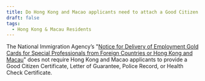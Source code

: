 ```yaml
---
title: Do Hong Kong and Macao applicants need to attach a Good Citizen Certificate?
draft: false
tags:
  - Hong Kong & Macau Residents
---
```

The National Immigration Agency’s "[Notice for Delivery of Employment Gold Cards for Special Professionals from Foreign Countries or Hong Kong and Macau](https://www.immigration.gov.tw/media/44369/%E5%A4%96%E5%9C%8B%E6%88%96%E9%A6%99%E6%B8%AF%E6%BE%B3%E9%96%80%E7%89%B9%E5%AE%9A%E5%B0%88%E6%A5%AD%E4%BA%BA%E6%89%8D%E7%94%B3%E8%AB%8B%E5%B0%B1%E6%A5%AD%E9%87%91%E5%8D%A1%E9%80%81%E4%BB%B6%E9%A0%88%E7%9F%A5.pdf)" does not require Hong Kong and Macao applicants to provide a Good Citizen Certificate, Letter of Guarantee, Police Record, or Health Check Certificate.